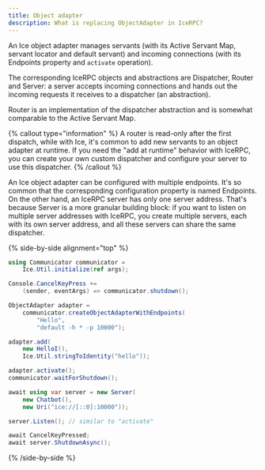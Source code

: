 ```yaml
---
title: Object adapter
description: What is replacing ObjectAdapter in IceRPC?
---
```


An Ice object adapter manages servants (with its Active Servant Map, servant locator and default servant) and incoming
connections (with its Endpoints property and `activate` operation).

The corresponding IceRPC objects and abstractions are Dispatcher, Router and Server: a server accepts incoming
connections and hands out the incoming requests it receives to a dispatcher (an abstraction).

Router is an implementation of the dispatcher abstraction and is somewhat comparable to the Active Servant Map.

{% callout type="information" %}
A router is read-only after the first dispatch, while with Ice, it's common to add new servants to an object adapter
at runtime. If you need the "add at runtime" behavior with IceRPC, you can create your own custom dispatcher and
configure your server to use this dispatcher.
{% /callout %}

An Ice object adapter can be configured with multiple endpoints. It's so common that the corresponding configuration
property is named Endpoints. On the other hand, an IceRPC server has only one server address. That's because Server is a
more granular building block: if you want to listen on multiple server addresses with IceRPC, you create multiple
servers, each with its own server address, and all these servers can share the same dispatcher.

{% side-by-side alignment="top" %}

```csharp {% title="Simple server with Ice for C#" %}
using Communicator communicator =
    Ice.Util.initialize(ref args);

Console.CancelKeyPress +=
    (sender, eventArgs) => communicator.shutdown();

ObjectAdapter adapter =
    communicator.createObjectAdapterWithEndpoints(
        "Hello",
        "default -h * -p 10000");

adapter.add(
    new HelloI(),
    Ice.Util.stringToIdentity("hello"));

adapter.activate();
communicator.waitForShutdown();
```

```csharp {% title="Similar server with IceRPC for C#" %}
await using var server = new Server(
    new Chatbot(),
    new Uri("ice://[::0]:10000"));

server.Listen(); // similar to "activate"

await CancelKeyPressed;
await server.ShutdownAsync();
```

{% /side-by-side %}
